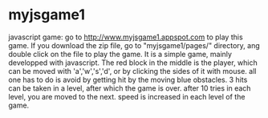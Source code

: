 myjsgame1
=========

javascript game:
go to http://www.myjsgame1.appspot.com to play this game. If you download the zip file, go to "myjsgame1/pages/" directory, ang double click 
on the file to play the game. It is a simple game, mainly developped with javascript. The red block in the middle is the player,
which can be moved with 'a','w','s','d', or by clicking the sides of it with mouse. all one has to do is avoid by getting hit by 
the moving blue obstacles. 3 hits can be taken in a level, after which the game is over. after 10 tries in each level, you are 
moved to the next. speed is increased in each level of the game.
